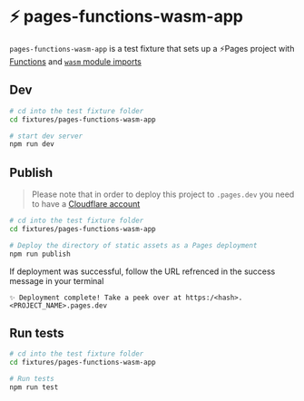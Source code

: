 # ⚡️ pages-functions-wasm-app

`pages-functions-wasm-app` is a test fixture that sets up a ⚡️Pages project with [Functions](https://developers.cloudflare.com/pages/platform/functions) and [`wasm` module imports](https://blog.cloudflare.com/workers-javascript-modules/)

## Dev

```bash
# cd into the test fixture folder
cd fixtures/pages-functions-wasm-app

# start dev server
npm run dev
```

## Publish

> Please note that in order to deploy this project to `.pages.dev` you need to have a [Cloudflare account](https://dash.cloudflare.com/login)

```bash
# cd into the test fixture folder
cd fixtures/pages-functions-wasm-app

# Deploy the directory of static assets as a Pages deployment
npm run publish
```

If deployment was successful, follow the URL refrenced in the success message in your terminal

```
✨ Deployment complete! Take a peek over at https:/<hash>.<PROJECT_NAME>.pages.dev
```

## Run tests

```bash
# cd into the test fixture folder
cd fixtures/pages-functions-wasm-app

# Run tests
npm run test
```
